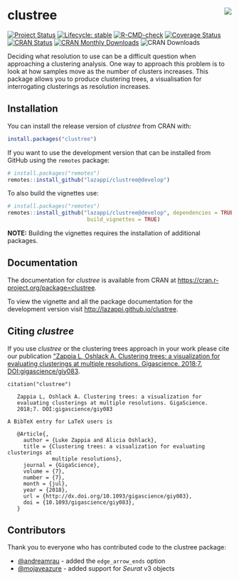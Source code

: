 clustree <img src="man/figures/logo.png" align="right" />
=======================================================

[![Project Status](http://www.repostatus.org/badges/latest/active.svg)](http://www.repostatus.org/#active)
[![Lifecycle: stable](https://img.shields.io/badge/lifecycle-stable-brightgreen.svg)](https://www.tidyverse.org/lifecycle/#stable)
[![R-CMD-check](https://github.com/lazappi/clustree/workflows/R-CMD-check/badge.svg)](https://github.com/lazappi/clustree/actions)
[![Coverage Status](https://img.shields.io/codecov/c/github/lazappi/clustree/master.svg)](https://codecov.io/github/lazappi/clustree?branch=master)
[![CRAN Status](http://www.r-pkg.org/badges/version/clustree)](https://cran.r-project.org/package=clustree)
[![CRAN Monthly Downloads](https://cranlogs.r-pkg.org/badges/clustree)](https://cran.r-project.org/package=clustree)
![CRAN Downloads](http://cranlogs.r-pkg.org/badges/grand-total/clustree)

Deciding what resolution to use can be a difficult question when approaching a
clustering analysis. One way to approach this problem is to look at how samples
move as the number of clusters increases. This package allows you to produce
clustering trees, a visualisation for interrogating clusterings as resolution 
increases.

## Installation

You can install the release version of _clustree_ from CRAN with:

``` r
install.packages("clustree")
```

If you want to use the development version that can be installed from GitHub
using the `remotes` package:

``` r
# install.packages("remotes")
remotes::install_github("lazappi/clustree@develop")
```

To also build the vignettes use:

``` r
# install.packages("remotes")
remotes::install_github("lazappi/clustree@develop", dependencies = TRUE,
                         build_vignettes = TRUE)
```

**NOTE:** Building the vignettes requires the installation of additional
packages.

## Documentation

The documentation for _clustree_ is available from CRAN at 
https://cran.r-project.org/package=clustree.

To view the vignette and all the package documentation for the development
version visit http://lazappi.github.io/clustree.

## Citing _clustree_

If you use _clustree_ or the clustering trees approach in your work please cite
our publication ["Zappia L, Oshlack A. Clustering trees: a visualization for 
evaluating clusterings at multiple resolutions. Gigascience. 2018;7. 
DOI:gigascience/giy083][paper].

```
citation("clustree")
 
   Zappia L, Oshlack A. Clustering trees: a visualization for
   evaluating clusterings at multiple resolutions. GigaScience.
   2018;7. DOI:gigascience/giy083
 
A BibTeX entry for LaTeX users is
 
   @Article{,
     author = {Luke Zappia and Alicia Oshlack},
     title = {Clustering trees: a visualization for evaluating clusterings at
              multiple resolutions},
     journal = {GigaScience},
     volume = {7},
     number = {7},
     month = {jul},
     year = {2018},
     url = {http://dx.doi.org/10.1093/gigascience/giy083},
     doi = {10.1093/gigascience/giy083},
   }
```

## Contributors

Thank you to everyone who has contributed code to the clustree package:

* [@andreamrau](https://github.com/andreamrau) - added the `edge_arrow_ends`
  option
* [@mojaveazure](https://github.com/mojaveazure) - added support for _Seurat_
  v3 objects

[paper]: https://doi.org/10.1093/gigascience/giy083
